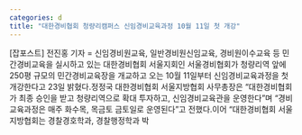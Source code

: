 ```yaml
---
categories: d
title: "대한경비협회 청량리캠퍼스 신임경비교육과정 10월 11일 첫 개강"
---
```

[잡포스트] 전진홍 기자 = 신임경비원교육, 일반경비원신임교육, 경비원이수교육 등 민간경비교육을 실시하고 있는 대한경비협회 서울지회인 서울경비협회가 청량리역 앞에 250평 규모의 민간경비교육장을 개교하고 오는 10월 11일부터 신임경비교육과정을 첫 개강한다고 23일 밝혔다.정정국 대한경비협회 서울지방협회 사무총장은 “대한경비협회가 최종 승인을 받고 청량리역으로 확대 투자하고, 신임경비교육관을 운영한다”며 “경비교육과정은 매주 화수목, 목금토 금토일로 운영된다”고 전했다.이어 “대한경비협회 서울지방협회는 경찰경호학과, 경찰행정학과 박